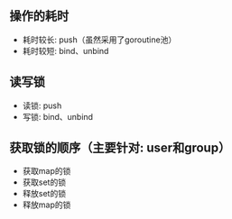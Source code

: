 ## 操作的耗时
* 耗时较长: push（虽然采用了goroutine池）
* 耗时较短: bind、unbind

## 读写锁
* 读锁: push
* 写锁: bind、unbind

## 获取锁的顺序（主要针对: user和group）
* 获取map的锁
* 获取set的锁
* 释放set的锁
* 释放map的锁
